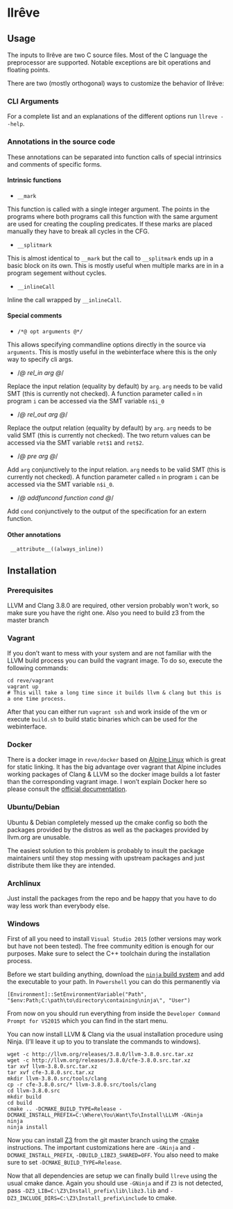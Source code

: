 # llrêve

## Usage

The inputs to llrêve are two C source files. Most of the C language
the preprocessor are supported. Notable exceptions are bit operations
and floating points.

There are two (mostly orthogonal) ways to customize the behavior of llrêve:

### CLI Arguments

For a complete list and an explanations of the different options run
  `llreve --help`.

### Annotations in the source code

These annotations can be separated into function calls of special
intrinsics and comments of specific forms.

#### Intrinsic functions

- `__mark`

This function is called with a single integer argument. The points in
the programs where both programs call this function with the same
argument are used for creating the coupling predicates. If these marks
are placed manually they have to break all cycles in the CFG.

- `__splitmark`

This is almost identical to `__mark` but the call to `__splitmark`
ends up in a basic block on its own. This is mostly useful when
multiple marks are in in a program segement without cycles.

- `__inlineCall`

Inline the call wrapped by `__inlineCall`.


#### Special comments

- `/*@ opt arguments @*/`

This allows specifying commandline options directly in the source via
`arguments`. This is mostly useful in the webinterface where this is
the only way to specify cli args.

- /*@ rel_in arg @*/

Replace the input relation (equality by default) by `arg`. `arg` needs
to be valid SMT (this is currently not checked). A function parameter called `n`
in program `i` can be accessed via the SMT variable `n$i_0`

- /*@ rel_out arg @*/

Replace the output relation (equality by default) by `arg`. `arg`
needs to be valid SMT (this is currently not checked). The two return
values can be accessed via the SMT variable `ret$1` and `ret$2`.

- /*@ pre arg @*/

Add `arg` conjunctively to the input relation. `arg` needs to be valid
SMT (this is currently not checked). A function parameter called `n`
in program `i` can be accessed via the SMT variable `n$i_0`.

- /*@ addfuncond function cond @*/

Add `cond` conjunctively to the output of the specification for an
extern function.

#### Other annotations
` __attribute__((always_inline))`

## Installation

### Prerequisites

LLVM and Clang 3.8.0 are required, other version probably won't work,
so make sure you have the right one.
Also you need to build z3 from the master branch

### Vagrant

If you don’t want to mess with your system and are not familiar with
the LLVM build process you can build the vagrant image.
To do so, execute the following commands:

```
cd reve/vagrant
vagrant up
# This will take a long time since it builds llvm & clang but this is a one time process.
```

After that you can either run `vagrant ssh` and work inside of the vm
or execute `build.sh` to build static binaries which can be used for
the webinterface.

### Docker

There is a docker image in `reve/docker` based on
[Alpine Linux](https://alpinelinux.org/) which is great for static
linking. It has the big advantage over vagrant that Alpine includes
working packages of Clang & LLVM so the docker image builds a lot
faster than the corresponding vagrant image. I won’t explain Docker
here so please consult the
[official documentation](https://docs.docker.com/engine/getstarted/).

### Ubuntu/Debian

Ubuntu & Debian completely messed up the cmake config so both the
packages provided by the distros as well as the packages provided by
llvm.org are unusable.

The easiest solution to this problem is probably to insult the package
maintainers until they stop messing with upstream packages and just
distribute them like they are intended.

### Archlinux

Just install the packages from the repo and be happy that you have to
do way less work than everybody else.

### Windows

First of all you need to install `Visual Studio 2015` (other versions
may work but have not been tested). The free community edition is
enough for our purposes. Make sure to select the C++ toolchain during
the installation process.

Before we start building anything, download the
[`ninja` build system](https://github.com/ninja-build/ninja/releases)
and add the executable to your path. In `Powershell` you can do this
permanently via

```
[Environment]::SetEnvironmentVariable("Path", "$env:Path;C:\path\to\directory\containing\ninja\", "User")
```

From now on you should run everything from inside the `Developer
Command Prompt for VS2015` which you can find in the start menu.

You can now install LLVM & Clang via the usual installation procedure
using Ninja. (I’ll leave it up to you to translate the commands to
windows).

```
wget -c http://llvm.org/releases/3.8.0/llvm-3.8.0.src.tar.xz
wget -c http://llvm.org/releases/3.8.0/cfe-3.8.0.src.tar.xz
tar xvf llvm-3.8.0.src.tar.xz
tar xvf cfe-3.8.0.src.tar.xz
mkdir llvm-3.8.0.src/tools/clang
cp -r cfe-3.8.0.src/* llvm-3.8.0.src/tools/clang
cd llvm-3.8.0.src
mkdir build
cd build
cmake .. -DCMAKE_BUILD_TYPE=Release -DCMAKE_INSTALL_PREFIX=C:\Where\You\Want\To\Install\LLVM -GNinja
ninja
ninja install
```

Now you can install [Z3](https://github.com/Z3Prover/z3.git) from the
git master branch using the
[cmake](https://github.com/Z3Prover/z3/blob/master/README-CMake.md)
instructions. The important customizations here are `-GNinja` and
`-DCMAKE_INSTALL_PREFIX`, `-DBUILD_LIBZ3_SHARED=OFF`. You also need to make sure to set
`-DCMAKE_BUILD_TYPE=Release`.

Now that all dependencies are setup we can finally build `llreve`
using the usual cmake dance. Again you should use `-GNinja` and if
`Z3` is not detected, pass
`-DZ3_LIB=C:\Z3\Install_prefix\lib\libz3.lib` and
`-DZ3_INCLUDE_DIRS=C:\Z3\Install_prefix\include` to cmake.
